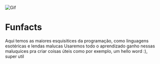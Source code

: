![Gif](https://media1.tenor.com/images/4a9b68a4e588dd91617df6e736e428ca/tenor.gif)
<br />
# Funfacts
Aqui temos as maiores esquisitices da programação, como linguagens esotéricas e lendas malucas
Usaremos todo o aprendizado ganho nessas maluquices pra criar coisas úteis como por exemplo, um hello word :), super util

